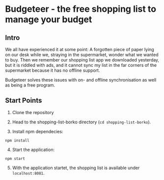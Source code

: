# Budgeteer - the free shopping list to manage your budget

## Intro

We all have experienced it at some point: A forgotten piece of paper lying on our desk while we, straying in the supermarket, wonder what we wanted to buy. 
Then we remember our shopping list app we downloaded yesterday, but it is riddled with ads, and it cannot sync my list in the far corners of the supermarket 
because it has no offline support.

Budgeteer solves these issues with on- and offline synchronisation as well as being a free program.

## Start Points

1. Clone the repository

2. Head to the shopping-list-borko directory (`cd shopping-list-borko`).

3. Install npm dependecies:

```
npm install
```

4. Start the application:

```
npm start
```


5. With the application startet, the shopping list is available under `localhost:8081`.

